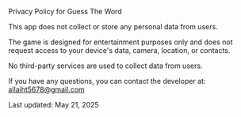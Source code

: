Privacy Policy for Guess The Word

This app does not collect or store any personal data from users.

The game is designed for entertainment purposes only and does not request access to your device's data, camera, location, or contacts.

No third-party services are used to collect data from users.

If you have any questions, you can contact the developer at: allaiht5678@gmail.com

Last updated: May 21, 2025
